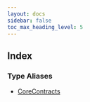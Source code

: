 ```yaml
---
layout: docs
sidebar: false
toc_max_heading_level: 5
---
```


## Index

### Type Aliases

- [CoreContracts](type-aliases/CoreContracts.md)
